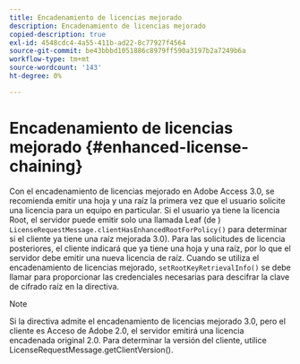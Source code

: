 ```yaml
---
title: Encadenamiento de licencias mejorado
description: Encadenamiento de licencias mejorado
copied-description: true
exl-id: 4548cdc4-4a55-411b-ad22-8c77927f4564
source-git-commit: be43bbbd1051886c8979ff590a3197b2a7249b6a
workflow-type: tm+mt
source-wordcount: '143'
ht-degree: 0%

---
```


# Encadenamiento de licencias mejorado {#enhanced-license-chaining}

Con el encadenamiento de licencias mejorado en Adobe Access 3.0, se recomienda emitir una hoja y una raíz la primera vez que el usuario solicite una licencia para un equipo en particular. Si el usuario ya tiene la licencia Root, el servidor puede emitir solo una llamada Leaf (de ) `LicenseRequestMessage.clientHasEnhancedRootForPolicy()` para determinar si el cliente ya tiene una raíz mejorada 3.0). Para las solicitudes de licencia posteriores, el cliente indicará que ya tiene una hoja y una raíz, por lo que el servidor debe emitir una nueva licencia de raíz. Cuando se utiliza el encadenamiento de licencias mejorado, `setRootKeyRetrievalInfo()` se debe llamar para proporcionar las credenciales necesarias para descifrar la clave de cifrado raíz en la directiva.

>[!NOTE]
>
>Si la directiva admite el encadenamiento de licencias mejorado 3.0, pero el cliente es Acceso de Adobe 2.0, el servidor emitirá una licencia encadenada original 2.0. Para determinar la versión del cliente, utilice LicenseRequestMessage.getClientVersion().
